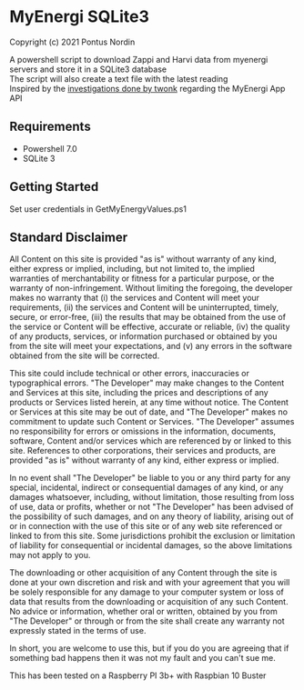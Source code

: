 # MyEnergi SQLite3

Copyright (c) 2021 Pontus Nordin

A powershell script to download Zappi and Harvi data from myenergi servers and store it in a SQLite3 database  
The script will also create a text file with the latest reading  
Inspired by the [investigations done by twonk](https://github.com/twonk/MyEnergi-App-Api) regarding the MyEnergi App API  

## Requirements
- Powershell 7.0
- SQLite 3

## Getting Started
Set user credentials in GetMyEnergyValues.ps1

## Standard Disclaimer
All Content on this site is provided "as is" without warranty of any kind, either express or implied, including, but not limited to, the implied warranties of merchantability or fitness for a particular purpose, or the warranty of non-infringement. Without limiting the foregoing, the developer makes no warranty that (i) the services and Content will meet your requirements, (ii) the services and Content will be uninterrupted, timely, secure, or error-free, (iii) the results that may be obtained from the use of the service or Content will be effective, accurate or reliable, (iv) the quality of any products, services, or information purchased or obtained by you from the site will meet your expectations, and (v) any errors in the software obtained from the site will be corrected.

This site could include technical or other errors, inaccuracies or typographical errors. "The Developer" may make changes to the Content and Services at this site, including the prices and descriptions of any products or Services listed herein, at any time without notice. The Content or Services at this site may be out of date, and "The Developer" makes no commitment to update such Content or Services. "The Developer" assumes no responsibility for errors or omissions in the information, documents, software, Content and/or services which are referenced by or linked to this site. References to other corporations, their services and products, are provided "as is" without warranty of any kind, either express or implied.

In no event shall "The Developer" be liable to you or any third party for any special, incidental, indirect or consequential damages of any kind, or any damages whatsoever, including, without limitation, those resulting from loss of use, data or profits, whether or not "The Developer" has been advised of the possibility of such damages, and on any theory of liability, arising out of or in connection with the use of this site or of any web site referenced or linked to from this site. Some jurisdictions prohibit the exclusion or limitation of liability for consequential or incidental damages, so the above limitations may not apply to you.

The downloading or other acquisition of any Content through the site is done at your own discretion and risk and with your agreement that you will be solely responsible for any damage to your computer system or loss of data that results from the downloading or acquisition of any such Content. No advice or information, whether oral or written, obtained by you from "The Developer" or through or from the site shall create any warranty not expressly stated in the terms of use.

In short, you are welcome to use this, but if you do you are agreeing that if something bad happens then it was not my fault and you can't sue me.

This has been tested on a Raspberry PI 3b+ with Raspbian 10 Buster
